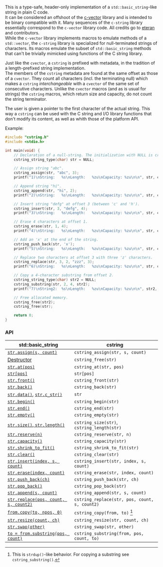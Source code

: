 This is a type-safe, header-only implementation of a `std::basic_string`-like string in plain C code.  
It can be considered an offshoot of the [c-vector](https://github.com/eteran/c-vector) library and is intended to be binary compatible with it. Many sequences of the `c-string` library essentially correspond to the `c-vector` library code. All credits go to [eteran](https://github.com/eteran) and contributors.  
While the `c-vector` library implements macros to emulate methods of a `std::vector`, the `c-string` library is specialized for null-terminated strings of characters. Its macros emulate the subset of `std::basic_string` methods that can't be trivially mimicked using functions of the C string library.  
  
Just like the `cvector`, a `cstring` is prefixed with metadata, in the tradition of a length-prefixed string implementation.  
The members of the `cstring` metadata are found at the same offset as those of a `cvector`. They count all characters (incl. the terminating null) which makes a `cstring` _interchangeable_ with a `cvector` of the same set of consecutive characters. Unlike the `cvector` macros (and as is usual for strings) the `cstring` macros, which return size and capacity, do not count the string terminator.  
  
The user is given a pointer to the first character of the actual string. This way a `cstring` can be used with the C string and I/O library functions that don't modify its content, as well as whith those of the platform API.  

Example:  

```c
#include "cstring.h"
#include <stdio.h>

int main(void) {
    // Declaration of a null-string. The initialization with NULL is critical.
    cstring_string_type(char) str = NULL;

    // Assign string "abc".
    cstring_assign(str, "abc", 3);
    printf("1)\nString:   %s\nLength:   %zu\nCapacity: %zu\n\n", str, cstring_length(str), cstring_capacity(str));

    // Append string "hi".
    cstring_append(str, "hi", 2);
    printf("2)\nString:   %s\nLength:   %zu\nCapacity: %zu\n\n", str, cstring_length(str), cstring_capacity(str));

    // Insert string "defg" at offset 3 (between 'c' and 'h').
    cstring_insert(str, 3, "defg", 4);
    printf("3)\nString:   %s\nLength:   %zu\nCapacity: %zu\n\n", str, cstring_length(str), cstring_capacity(str));

    // Erase 4 characters at offset 1.
    cstring_erase(str, 1, 4);
    printf("4)\nString:   %s\nLength:   %zu\nCapacity: %zu\n\n", str, cstring_length(str), cstring_capacity(str));

    // Add an 'x' at the end of the string.
    cstring_push_back(str, 'x');
    printf("5)\nString:   %s\nLength:   %zu\nCapacity: %zu\n\n", str, cstring_length(str), cstring_capacity(str));

    // Replace two characters at offset 3 with three 'z' characters.
    cstring_replace(str, 3, 2, "zzz", 3);
    printf("6)\nString:   %s\nLength:   %zu\nCapacity: %zu\n\n", str, cstring_length(str), cstring_capacity(str));

    // Copy a 4-character substring from offset 2.
    cstring_string_type(char) str2 = NULL;
    cstring_substring(str, 2, 4, str2);
    printf("7)\nString2:  %s\nLength:   %zu\nCapacity: %zu\n\n", str2, cstring_length(str2), cstring_capacity(str2));

    // Free allocated memory.
    cstring_free(str2);
    cstring_free(str);

    return 0;
}

```

### API

| **std::basic_string** | **cstring** |
| --------------------- | ----------- |
| [`str.assign(s, count)`](https://en.cppreference.com/w/cpp/string/basic_string/assign) | `cstring_assign(str, s, count)` |
| [Destructor](https://en.cppreference.com/w/cpp/string/basic_string/%7Ebasic_string) | `cstring_free(str)` |
| [`str.at(pos)`](https://en.cppreference.com/w/cpp/string/basic_string/at) | `cstring_at(str, pos)` |
| [`str[pos]`](https://en.cppreference.com/w/cpp/string/basic_string/operator_at) | `str[pos]` |
| [`str.front()`](https://en.cppreference.com/w/cpp/string/basic_string/front) | `cstring_front(str)` |
| [`str.back()`](https://en.cppreference.com/w/cpp/string/basic_string/back) | `cstring_back(str)` |
| [`str.data()`](https://en.cppreference.com/w/cpp/string/basic_string/data), [`str.c_str()`](https://en.cppreference.com/w/cpp/string/basic_string/c_str) | `str` |
| [`str.begin()`](https://en.cppreference.com/w/cpp/string/basic_string/begin) | `cstring_begin(str)` |
| [`str.end()`](https://en.cppreference.com/w/cpp/string/basic_string/end) | `cstring_end(str)` |
| [`str.empty()`](https://en.cppreference.com/w/cpp/string/basic_string/empty) | `cstring_empty(str)` |
| [`str.size()`, `str.length()`](https://en.cppreference.com/w/cpp/string/basic_string/size) | `cstring_size(str)`, `cstring_length(str)` |
| [`str.reserve(n)`](https://en.cppreference.com/w/cpp/string/basic_string/reserve) | `cstring_reserve(str, n)` |
| [`str.capacity()`](https://en.cppreference.com/w/cpp/string/basic_string/capacity) | `cstring_capacity(str)` |
| [`str.shrink_to_fit()`](https://en.cppreference.com/w/cpp/string/basic_string/shrink_to_fit) | `cstring_shrink_to_fit(str)` |
| [`str.clear()`](https://en.cppreference.com/w/cpp/string/basic_string/clear) | `cstring_clear(str)` |
| [`str.insert(index, s, count)`](https://en.cppreference.com/w/cpp/string/basic_string/insert) | `cstring_insert(str, index, s, count)` |
| [`str.erase(index, count)`](https://en.cppreference.com/w/cpp/string/basic_string/erase) | `cstring_erase(str, index, count)` |
| [`str.push_back(ch)`](https://en.cppreference.com/w/cpp/string/basic_string/push_back) | `cstring_push_back(str, ch)` |
| [`str.pop_back()`](https://en.cppreference.com/w/cpp/string/basic_string/pop_back) | `cstring_pop_back(str)` |
| [`str.append(s, count)`](https://en.cppreference.com/w/cpp/string/basic_string/append) | `cstring_append(str, s, count)` |
| [`str.replace(pos, count, s, count2)`](https://en.cppreference.com/w/cpp/string/basic_string/replace) | `cstring_replace(str, pos, count, s, count2)` |
| [`from.copy(to, npos, 0)`](https://en.cppreference.com/w/cpp/string/basic_string/copy) | `cstring_copy(from, to)` [^1] |
| [`str.resize(count, ch)`](https://en.cppreference.com/w/cpp/string/basic_string/resize) | `cstring_resize(str, count, ch)` |
| [`str.swap(other)`](https://en.cppreference.com/w/cpp/string/basic_string/swap) | `cstring_swap(str, other)` |
| [`to = from.substring(pos, count)`](https://en.cppreference.com/w/cpp/string/basic_string/substring) | `cstring_substring(from, pos, count, to)` |

[^1]: This is `strdup()`-like behavior. For copying a substring see `cstring_substring()`.  
